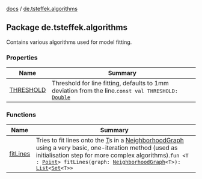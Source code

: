[docs](../index.md) / [de.tsteffek.algorithms](./index.md)

## Package de.tsteffek.algorithms

Contains various algorithms used for model fitting.

### Properties

| Name | Summary |
|---|---|
| [THRESHOLD](-t-h-r-e-s-h-o-l-d.md) | Threshold for line fitting, defaults to 1mm deviation from the line.`const val THRESHOLD: `[`Double`](https://kotlinlang.org/api/latest/jvm/stdlib/kotlin/-double/index.html) |

### Functions

| Name | Summary |
|---|---|
| [fitLines](fit-lines.md) | Tries to fit lines onto the [T](fit-lines.md#T)s in a [NeighborhoodGraph](fit-lines.md#de.tsteffek.algorithms$fitLines(de.tsteffek.model.NeighborhoodGraph((de.tsteffek.algorithms.fitLines.T)))/graph) using a very basic, one-iteration method (used as initialisation step for more complex algorithms).`fun <T : `[`Point`](../de.tsteffek.model.geometry/-point/index.md)`> fitLines(graph: `[`NeighborhoodGraph`](../de.tsteffek.model/-neighborhood-graph/index.md)`<T>): `[`List`](https://kotlinlang.org/api/latest/jvm/stdlib/kotlin.collections/-list/index.html)`<`[`Set`](https://kotlinlang.org/api/latest/jvm/stdlib/kotlin.collections/-set/index.html)`<T>>` |
